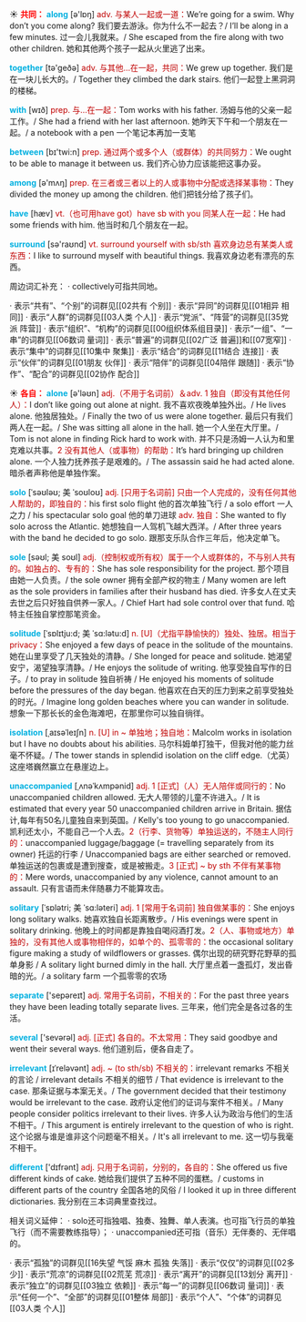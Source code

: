 ☀ <font color="red">**共同：**</font>
<font color="sky blue">**along**</font> [ə'lɒŋ] 
<font color="#c00000">adv. 与某人一起或一道：</font>We’re going for a swim. Why don’t you come along? 我们要去游泳。你为什么不一起去？/ I’ll be along in a few minutes. 过一会儿我就来。/ She escaped from the fire along with two other children. 她和其他两个孩子一起从火里逃了出来。

<font color="sky blue">**together**</font> [tə'ɡeðə] 
<font color="#c00000">adv. 与其他…在一起，共同：</font>We grew up together. 我们是在一块儿长大的。/ Together they climbed the dark stairs. 他们一起登上黑洞洞的楼梯。

<font color="sky blue">**with**</font> [wɪð] 
<font color="#c00000">prep. 与…在一起：</font>Tom works with his father. 汤姆与他的父亲一起工作。/ She had a friend with her last afternoon. 她昨天下午和一个朋友在一起。/ a notebook with a pen 一个笔记本再加一支笔

<font color="sky blue">**between**</font> [bɪ'twi:n] 
<font color="#c00000">prep. 通过两个或多个人（或群体）的共同努力：</font>We ought to be able to manage it between us. 我们齐心协力应该能把这事办妥。

<font color="sky blue">**among**</font> [ə'mʌŋ] 
<font color="#c00000">prep. 在三者或三者以上的人或事物中分配或选择某事物：</font>They divided the money up among the children. 他们把钱分给了孩子们。

<font color="sky blue">**have**</font> [hæv] 
<font color="#c00000">vt.（也可用have got）have sb with you 同某人在一起：</font>He had some friends with him. 他当时和几个朋友在一起。

<font color="sky blue">**surround**</font> [sə'raʊnd] 
<font color="#c00000">vt. surround yourself with sb/sth 喜欢身边总有某类人或东西：</font>I like to surround myself with beautiful things. 我喜欢身边老有漂亮的东西。

周边词汇补充：
· collectively可指共同地。

· 表示“共有”、“个别”的词群见[[02共有 个别]]
· 表示“异同”的词群见[[01相异 相同]]
· 表示“人群”的词群见[[03人类 个人]]
· 表示“党派”、“阵营”的词群见[[35党派 阵营]]
· 表示“组织”、“机构”的词群见[[00组织体系组目录]]
· 表示“一组”、“一串”的词群见[[06数词 量词]]
· 表示“普遍”的词群见[[02广泛 普遍]]和[[07宽窄]]
· 表示“集中”的词群见[[10集中 聚集]]
· 表示“结合”的词群见[[11结合 连接]]
· 表示“伙伴”的词群见[[01朋友 伙伴]]
· 表示“陪伴”的词群见[[04陪伴 跟随]]
· 表示“协作”、“配合”的词群见[[02协作 配合]]

☀ <font color="red">**各自：**</font>
<font color="sky blue">**alone**</font> [ə'ləʊn] 
<font color="#c00000">adj.（不用于名词前）＆adv. 1 独自（即没有其他任何人）：</font>I don’t like going out alone at night. 我不喜欢夜晚单独外出。/ He lives alone. 他独居独处。/ Finally the two of us were alone together. 最后只有我们两人在一起。/ She was sitting all alone in the hall. 她一个人坐在大厅里。/ Tom is not alone in finding Rick hard to work with. 并不只是汤姆一人认为和里克难以共事。<font color="#c00000">2 没有其他人（或事物）的帮助：</font>It’s hard bringing up children alone. 一个人独力抚养孩子是艰难的。/ The assassin said he had acted alone. 暗杀者声称他是单独作案。
           
<font color="sky blue">**solo**</font> [ˈsəʊləʊ; 美 ˈsoʊloʊ]
<font color="#c00000">adj. [只用于名词前] 只由一个人完成的，没有任何其他人帮助的，即独自的：</font>his first solo flight 他的首次单独飞行 / a solo effort 一人之力 / his spectacular solo goal 他的单刀进球 <font color="#c00000">adv. 独自：</font>She wanted to fly solo across the Atlantic. 她想独自一人驾机飞越大西洋。/ After three years with the band he decided to go solo. 跟那支乐队合作三年后，他决定单飞。

<font color="sky blue">**sole**</font> [səʊl; 美 soʊl]
<font color="#c00000">adj.（控制权或所有权）属于一个人或群体的，不与别人共有的。如独占的、专有的：</font>She has sole responsibility for the project. 那个项目由她一人负责。/ the sole owner 拥有全部产权的物主 / Many women are left as the sole providers in families after their husband has died. 许多女人在丈夫去世之后只好独自供养一家人。/ Chief Hart had sole control over that fund. 哈特主任独自掌控那笔资金。

<font color="sky blue">**solitude**</font> [ˈsɒlɪtju:d; 美 ˈsɑ:lətu:d]
<font color="#c00000">n. [U]（尤指平静愉快的）独处、独居。相当于privacy：</font>She enjoyed a few days of peace in the solitude of the mountains. 她在山里享受了几天独处的清静。/ She longed for peace and solitude. 她渴望安宁，渴望独享清静。/ He enjoys the solitude of writing. 他享受独自写作的日子。/ to pray in solitude 独自祈祷 / He enjoyed his moments of solitude before the pressures of the day began. 他喜欢在白天的压力到来之前享受独处的时光。/ Imagine long golden beaches where you can wander in solitude. 想象一下那长长的金色海滩吧，在那里你可以独自徜徉。
           
<font color="sky blue">**isolation**</font> [ˌaɪsəˈleɪʃn]
<font color="#c00000">n. [U] in ~ 单独地；独自地：</font>Malcolm works in isolation but I have no doubts about his abilities. 马尔科姆单打独干，但我对他的能力丝毫不怀疑。/ The tower stands in splendid isolation on the cliff edge.（尤英）这座塔巍然赢立在悬崖边上。
           
<font color="sky blue">**unaccompanied**</font> [ˌʌnəˈkʌmpənid]
<font color="#c00000">adj. 1 [正式]（人）无人陪伴或同行的：</font>No unaccompanied children allowed. 无大人带领的儿童不许进入。/ It is estimated that every year 50 unaccompanied children arrive in Britain. 据估计,每年有50名儿童独自来到英国。/ Kelly's too young to go unaccompanied. 凯利还太小，不能自己一个人去。<font color="#c00000">2（行李、货物等）单独运送的，不随主人同行的：</font>unaccompanied luggage/baggage (= travelling separately from its owner) 托运的行李 / Unaccompanied bags are either searched or removed. 单独运送的包裹或是遭到搜查，或是被搬走。<font color="#c00000">3 [正式] ~ by sth 不伴有某事物的：</font>Mere words, unaccompanied by any violence, cannot amount to an assault. 只有言语而未伴随暴力不能算攻击。   

<font color="sky blue">**solitary**</font> [ˈsɒlətri; 美 ˈsɑ:ləteri]
<font color="#c00000">adj. 1 [常用于名词前] 独自做某事的：</font>She enjoys long solitary walks. 她喜欢独自长距离散步。/ His evenings were spent in solitary drinking. 他晚上的时间都是靠独自喝闷酒打发。<font color="#c00000">2（人、事物或地方）单独的，没有其他人或事物相伴的，如单个的、孤零零的：</font>the occasional solitary figure making a study of wildflowers or grasses. 偶尔出现的研究野花野草的孤单身影 / A solitary light burned dimly in the hall. 大厅里点着一盏孤灯，发出昏暗的光。/ a solitary farm 一个孤零零的农场

<font color="sky blue">**separate**</font> ['sepəreɪt] 
<font color="#c00000">adj. 常用于名词前，不相关的：</font>For the past three years they have been leading totally separate lives. 三年来，他们完全是各过各的生活。

<font color="sky blue">**several**</font> ['sevərəl] 
<font color="#c00000">adj. [正式] 各自的。不太常用：</font>They said goodbye and went their several ways. 他们道别后，便各自走了。
           
<font color="sky blue">**irrelevant**</font> [ɪˈreləvənt]
<font color="#c00000">adj. ~ (to sth/sb) 不相关的：</font>irrelevant remarks 不相关的言论 / irrelevant details 不相关的细节 / That evidence is irrelevant to the case. 那条证据与本案无关。/ The government decided that their testimony would be irrelevant to the case. 政府认定他们的证词与案件不相关。/ Many people consider politics irrelevant to their lives. 许多人认为政治与他们的生活不相干。/ This argument is entirely irrelevant to the question of who is right. 这个论据与谁是谁非这个问题毫不相关。/ It's all irrelevant to me. 这一切与我毫不相干。

<font color="sky blue">**different**</font> ['dɪfrənt] 
<font color="#c00000">adj. 只用于名词前，分别的，各自的：</font>She offered us five different kinds of cake. 她给我们提供了五种不同的蛋糕。/ customs in different parts of the country 全国各地的风俗 / I looked it up in three different dictionaries. 我分别在三本词典里查找过。

相关词义延伸：
· solo还可指独唱、独奏、独舞、单人表演。也可指飞行员的单独飞行（而不需要教练指导）；
· unaccompanied还可指（音乐）无伴奏的、无伴唱的。

· 表示“孤独”的词群见[[16失望 气馁 麻木 孤独 失落]]
· 表示“仅仅”的词群见[[02多少]]
· 表示“荒凉”的词群见[[02荒芜 荒凉]]
· 表示“离开”的词群见[[13划分 离开]]
· 表示“独立”的词群见[[03独立 依赖]]
· 表示“每一”的词群见[[06数词 量词]]
· 表示“任何一个”、“全部”的词群见[[01整体 局部]]
· 表示“个人”、“个体”的词群见[[03人类 个人]]
